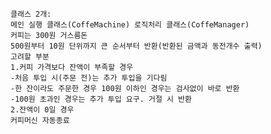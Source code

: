 	클래스 2개: 
	메인 실행 클래스(CoffeMachine) 로직처리 클래스(CoffeManager)
	커피는 300원 거스름돈
	500원부터 10원 단위까지 큰 순서부터 반환(반환된 금액과 동전개수 출력)
	고려할 부분
	1.커피 가격보다 잔액이 부족할 경우
	-처음 투입 시(주문 전)는 추가 투입을 기다림
	-한 잔이라도 주문한 경우 100원 이하인 경우는 검사없이 바로 반환
	-100원 초과인 경우는 추가 투입 요구. 거절 시 반환
	2.잔액이 0일 경우
	커피머신 자동종료
